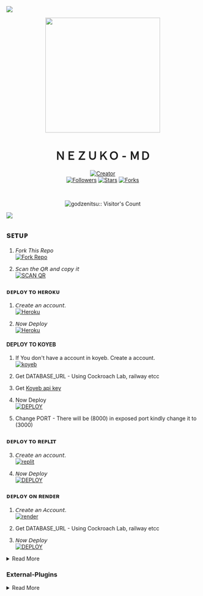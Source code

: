 <a><img src='https://i.imgur.com/LyHic3i.gif'/></a>

<div align="center" class= "main"> 
  <img src="https://i.imgur.com/f48WF0n.jpeg" width="300" height="300"/>
  <h1>ＮＥＺＵＫＯ - ＭＤ</h1>

<a href="https://github.com/godzenitsu"><img title="Creator" src="https://img.shields.io/badge/Creator-ZENITSU-red.svg?style=for-the-badge&logo=github"></a>
<br>
<a href="https://github.com/godzenitsu?tab=followers"><img title="Followers" src="https://img.shields.io/github/followers/godzenitsu?color=green&style=flat-square"></a>
<a href="https://github.com/godzenitsu/NEZUKO-MD-BOT/stargazers/"><img title="Stars" src="https://img.shields.io/github/stars/godzenitsu/NEZUKO-MD-BOT?color=white&style=flat-square"></a>
<a href="https://github.com/godzenitsu/NEZUKO-MD-BOT/network/members"><img title="Forks" src="https://img.shields.io/github/forks/godzenitsu/NEZUKO-MD-BOT?color=yellow&style=flat-square"></a>
<div align="left"
<br><br>

<p align="center"><img src="https://profile-counter.glitch.me/{NEZUKO-MD-BOT}/count.svg" alt="godzenitsu:: Visitor's Count" /></p>
<p align="left">
<a><img src='https://i.imgur.com/LyHic3i.gif'/></a>

  
## sᴇᴛᴜᴘ

1. _Fork This Repo_
    <br>
<a href='https://github.com/godzenitsu/NEZUKO-MD-BOT/fork' target="_blank"><img alt='Fork Repo' src='https://img.shields.io/badge/Fork_Repo-100000?style=for-the-badge&logo=scan&logoColor=white&labelColor=black&color=black'/></a>

2. 𝘚𝘤𝘢𝘯 𝘵𝘩𝘦 𝘘𝘙 𝘢𝘯𝘥 𝘤𝘰𝘱𝘺 𝘪𝘵
    <br>
<a href='https://queen-nezuko-web.onrender.com/' target="_blank"><img alt='SCAN QR' src='https://img.shields.io/badge/Scan_qr-100000?style=for-the-badge&logo=scan&logoColor=white&labelColor=black&color=black'/></a>


### ᴅᴇᴘʟᴏʏ ᴛᴏ ʜᴇʀᴏᴋᴜ

1. 𝘊𝘳𝘦𝘢𝘵𝘦 𝘢𝘯 𝘢𝘤𝘤𝘰𝘶𝘯𝘵.
    <br>
<a href='https://signup.heroku.com/' target="_blank"><img alt='Heroku' src='https://img.shields.io/badge/-Create-black?style=for-the-badge&logo=heroku&logoColor=white'/></a>

2. 𝘕𝘰𝘸 𝘋𝘦𝘱𝘭𝘰𝘺
    <br>
<a href='https://nezuko-deploy-heroku.vercel.app/' target="_blank"><img alt='Heroku' src='https://img.shields.io/badge/-Deploy-black?style=for-the-badge&logo=heroku&logoColor=white'/></a>

#### DEPLOY TO KOYEB 

1. If You don't have a account in koyeb. Create a account.
    <br>
<a href='https://app.koyeb.com/auth/signup' target="_blank"><img alt='koyeb' src='https://img.shields.io/badge/-Create-black?style=for-the-badge&logo=koyeb&logoColor=white'/></a>

2. Get DATABASE_URL - Using Cockroach Lab, railway etcc

3. Get [Koyeb api key](https://app.koyeb.com/account/api)

4. Now Deploy
    <br>
<a href='https://app.koyeb.com/apps/deploy?type=git&repository=https://github.com/godzenitsu/NEZUKO-MD-BOT&branch=main&name=nezuko-v2&builder=dockerfile&env[WORK_TYPE]=&env[SUDO]=917907387121,0&env[DATABASE_URL]=&env[SESSION_ID]=' target="_blank"><img alt='DEPLOY' src='https://img.shields.io/badge/-DEPLOY-black?style=for-the-badge&logo=koyeb&logoColor=white'/></a>

5. Change PORT - There will be (8000) in exposed port kindly change it to (3000)

### ᴅᴇᴘʟᴏʏ ᴛᴏ ʀᴇᴘʟɪᴛ

3. 𝘊𝘳𝘦𝘢𝘵𝘦 𝘢𝘯 𝘢𝘤𝘤𝘰𝘶𝘯𝘵.
    <br>
<a href='https://replit.com/signup' target="_blank"><img alt='replit' src='https://img.shields.io/badge/-Create-black?style=for-the-badge&logo=replit&logoColor=orange'/></a>

4. 𝘕𝘰𝘸 𝘋𝘦𝘱𝘭𝘰𝘺
    <br>
<a href='https://replit.com/github/godzenitsu/NEZUKO-MD-BOT' target="_blank"><img alt='DEPLOY' src='https://img.shields.io/badge/-DEPLOY-black?style=for-the-badge&logo=replit&logoColor=orange'/></a>

### ᴅᴇᴩʟᴏʏ ᴏɴ ʀᴇɴᴅᴇʀ

1. 𝘊𝘳𝘦𝘢𝘵𝘦 𝘢𝘯 𝘈𝘤𝘤𝘰𝘶𝘯𝘵.
    <br>
<a href='https://dashboard.render.com/register' target="_blank"><img alt='render' src='https://img.shields.io/badge/-Create-black?style=for-the-badge&logo=render&logoColor=white'/></a>

3. Get DATABASE_URL - Using Cockroach Lab, railway etcc

2. 𝘕𝘰𝘸 𝘋𝘦𝘱𝘭𝘰𝘺
    <br>
<a href='https://dashboard.render.com/blueprint/new?repo=https://github.com/godzenitsu/NEZUKO-MD-BOT' target="_blank"><img alt='DEPLOY' src='https://img.shields.io/badge/-DEPLOY-black?style=for-the-badge&logo=render&logoColor=white'/></a>

<details close>
    
<summary>Read More</summary>

### 1. Customise Bot

 Go to Environment Variables and edit and use

### 2. To Run Nezuko Bot 24×7
    
 Copy the web url and add to the Environment Variables as SERVERURL
   

  </details>

### External-Plugins

<details close>
<summary>Read More</summary>

<br>


* [`External PLUGINS`](https://github.com/godzenitsu/nezuko-plugins)



### sᴜᴘᴘᴏʀᴛ ᴍᴇ

&nbsp;&nbsp;&nbsp;&nbsp;&nbsp;&nbsp;&nbsp;<a href="https://www.buymeacoffee.com/safeershafo">
  <img src="https://i.ibb.co/KNnhcvX/bmc-button.png" alt="Buy Me Coffee" height="40" width="150" style="margin-left: 60px;">
</a>

  ### ᴛʜᴀɴᴋs ᴛᴏ
- [LOKI❤️](https://github.com/Loki-Xer) For help<br>
- [X-Electra](https://github.com/X-Electra) for [X-Asena](https://github.com/X-Electra/X-Asena)
- [ZETA](https://github.com/Kingbadan321) For help
- [KIRAN XER](https://github.com/Kiranxer) For Help
- [EFY](https://github.com/Efy5555) For Support
 <br><br>





